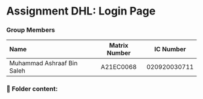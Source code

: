 # Assignment DHL: Login Page

### Group Members

| Name                                     | Matrix Number | IC Number |
| :---------------------------------------- | :-------------: | ------------- |
| Muhammad Ashraaf Bin Saleh              |A21EC0068      |   020920030711   |

### 📂 Folder content:





